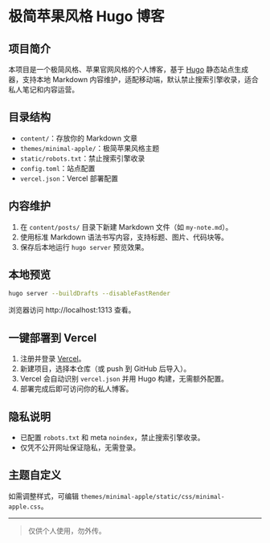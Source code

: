 # 极简苹果风格 Hugo 博客

## 项目简介

本项目是一个极简风格、苹果官网风格的个人博客，基于 [Hugo](https://gohugo.io/) 静态站点生成器，支持本地 Markdown 内容维护，适配移动端，默认禁止搜索引擎收录，适合私人笔记和内容运营。

## 目录结构

- `content/`：存放你的 Markdown 文章
- `themes/minimal-apple/`：极简苹果风格主题
- `static/robots.txt`：禁止搜索引擎收录
- `config.toml`：站点配置
- `vercel.json`：Vercel 部署配置

## 内容维护

1. 在 `content/posts/` 目录下新建 Markdown 文件（如 `my-note.md`）。
2. 使用标准 Markdown 语法书写内容，支持标题、图片、代码块等。
3. 保存后本地运行 `hugo server` 预览效果。

## 本地预览

```bash
hugo server --buildDrafts --disableFastRender
```

浏览器访问 http://localhost:1313 查看。

## 一键部署到 Vercel

1. 注册并登录 [Vercel](https://vercel.com/)。
2. 新建项目，选择本仓库（或 push 到 GitHub 后导入）。
3. Vercel 会自动识别 `vercel.json` 并用 Hugo 构建，无需额外配置。
4. 部署完成后即可访问你的私人博客。

## 隐私说明

- 已配置 `robots.txt` 和 meta `noindex`，禁止搜索引擎收录。
- 仅凭不公开网址保证隐私，无需登录。

## 主题自定义

如需调整样式，可编辑 `themes/minimal-apple/static/css/minimal-apple.css`。

---

> 仅供个人使用，勿外传。 